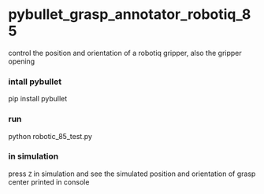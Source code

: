 # pybullet_grasp_annotator_robotiq_85

control the position and orientation of a robotiq gripper, also the gripper opening

### intall pybullet
pip install pybullet

### run
python robotic_85_test.py

### in simulation
press `Z` in simulation and see the simulated position and orientation of grasp center printed in console
